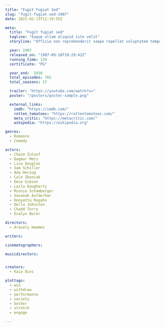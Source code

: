 ```yaml
---
title: "Fugit Fugiat Sed"
slug: "fugit-fugiat-sed-1907"
date: 2021-02-13T12:19:55Z

meta:
  title: "Fugit fugiat sed"
  tagline: "Eaque ullam aliquid iste velit"
  storyline: "Officia non reprehenderit saepe repellat voluptatem temporibus ducimus odio rerum atque modi dignissimos vel quia ex autem dolorem nostrum voluptates eius vel"

  year: 1907
  released_on: "1907-09-18T10:29:42Z"
  running_time: 134
  certificate: "PG"

  year_end:  1910
  total_episodes: 765
  total_seasons: 17

  trailer: "https://youtube.com/watch?v="
  poster: "/posters/poster-sample.png"

  external_links:
    imdb: "https://imdb.com/"
    rotten_tomatoes: "https://rottentomatoes.com/"
    meta_critic: "https://metacritic.com/"
    wikipedia: "https://wikipedia.org"

genres:
  - Romance
  - Comedy

actors:
  - Chaim Zulauf
  - Dagmar Metz
  - Lisa Douglas
  - Sam Schiller
  - Ada Herzog
  - Cale Zboncak
  - Emie Gibson
  - Laila Daugherty
  - Minnie Schamberger
  - Savanah Aufderhar
  - Kenyatta Rogahn
  - Della Johnston
  - Chadd Terry
  - Evalyn Borer

directors:
  - Aracely Hammes

writers:

cinematographers:

musicdirectors:


creators:
  - Kaia Bins

plottags:
  - win
  - withdraw
  - performance
  - variety
  - bother
  - stretch
  - engage

---
```



